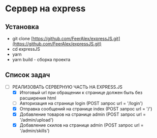 # Сервер на express

## Установка
* git clone [https://github.com/FeerAlex/expressJS.git](https://github.com/FeerAlex/expressJS.git)
* cd expressJS
* yarn
* yarn build - сборка проекта

## Список задач
- [ ] РЕАЛИЗОВАТЬ СЕРВЕРНУЮ ЧАСТЬ НА EXPRESS.JS
    - [X] Итоговый url при обращении к странице должен быть без расширения html
    - [ ] Авторизация на странице login (POST запрос url = '/login')
    - [X] Отправка сообщений на странице index (POST запрос url = '/')
    - [X] Добавление товаров на странице admin (POST запрос url = '/admin/upload')
    - [X] Добавление скилов на странице admin (POST запрос url = '/admin/skills')